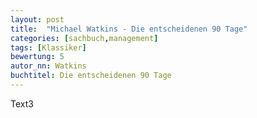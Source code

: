 ```yaml
---
layout: post
title:  "Michael Watkins - Die entscheidenen 90 Tage"
categories: [sachbuch,management]
tags: [Klassiker]
bewertung: 5
autor_nn: Watkins
buchtitel: Die entscheidenen 90 Tage
---
```


Text3
